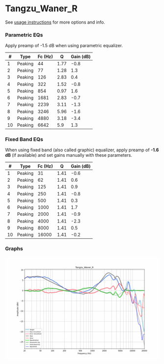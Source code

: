 # Tangzu_Waner_R
See [usage instructions](https://github.com/jaakkopasanen/AutoEq#usage) for more options and info.

### Parametric EQs
Apply preamp of -1.5 dB when using parametric equalizer.

|   # | Type    |   Fc (Hz) |    Q |   Gain (dB) |
|-----|---------|-----------|------|-------------|
|   1 | Peaking |        44 | 1.77 |        -0.8 |
|   2 | Peaking |        77 | 1.28 |         1.3 |
|   3 | Peaking |       126 | 2.83 |         0.4 |
|   4 | Peaking |       322 | 1.52 |        -0.8 |
|   5 | Peaking |       854 | 0.97 |         1.6 |
|   6 | Peaking |      1681 | 2.83 |        -0.7 |
|   7 | Peaking |      2239 | 3.11 |        -1.3 |
|   8 | Peaking |      3246 | 5.96 |        -1.6 |
|   9 | Peaking |      4880 | 3.18 |        -3.4 |
|  10 | Peaking |      6642 | 5.9  |         1.3 |

### Fixed Band EQs
When using fixed band (also called graphic) equalizer, apply preamp of **-1.6 dB** (if available) and set gains manually with these parameters.

|   # | Type    |   Fc (Hz) |    Q |   Gain (dB) |
|-----|---------|-----------|------|-------------|
|   1 | Peaking |        31 | 1.41 |        -0.6 |
|   2 | Peaking |        62 | 1.41 |         0.6 |
|   3 | Peaking |       125 | 1.41 |         0.9 |
|   4 | Peaking |       250 | 1.41 |        -0.8 |
|   5 | Peaking |       500 | 1.41 |         0.3 |
|   6 | Peaking |      1000 | 1.41 |         1.7 |
|   7 | Peaking |      2000 | 1.41 |        -0.9 |
|   8 | Peaking |      4000 | 1.41 |        -2.3 |
|   9 | Peaking |      8000 | 1.41 |         0.5 |
|  10 | Peaking |     16000 | 1.41 |        -0.2 |

### Graphs
![](./Tangzu_Waner_R.png)
